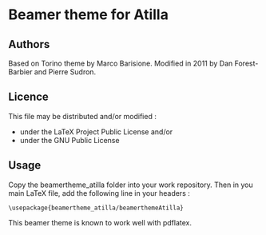 # Beamer theme for Atilla

## Authors

Based on Torino theme by Marco Barisione.
Modified in 2011 by Dan Forest-Barbier and Pierre Sudron.

## Licence

This file may be distributed and/or modified :
 * under the LaTeX Project Public License and/or
 * under the GNU Public License

## Usage

Copy the beamertheme_atilla folder into your work repository.
Then in you main LaTeX file, add the following line in your headers :

`\usepackage{beamertheme_atilla/beamerthemeAtilla}`

This beamer theme is known to work well with pdflatex.
